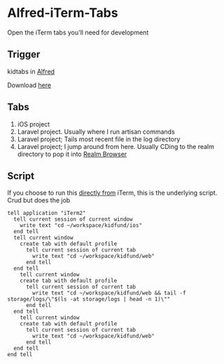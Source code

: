 # Alfred-iTerm-Tabs
Open the iTerm tabs you'll need for development

## Trigger

kidtabs in [Alfred](https://www.alfredapp.com/ "Alfred")

Download [here](https://github.com/Kidfund/Alfred-iTerm-Tabs/blob/master/Kidfund%20iTerm%20Dev.alfredworkflow?raw=true "here")

## Tabs

1. iOS project
2. Laravel project. Usually where I run artisan commands
3. Laravel project; Tails most recent file in the log directory
4. Laravel project; I jump around from here. Usually CDing to the realm directory to pop it into [Realm Browser](https://github.com/realm/realm-browser-osx "Realm Browser")

## Script

If you choose to run this [directly from](https://www.iterm2.com/documentation-scripting.html "directly from") iTerm, this is the underlying script. Crud but does the job

```applescript
tell application "iTerm2"
  tell current session of current window
    write text "cd ~/workspace/kidfund/ios"
  end tell
  tell current window
    create tab with default profile
      tell current session of current tab
        write text "cd ~/workspace/kidfund/web"
      end tell
  end tell
    tell current window
    create tab with default profile
      tell current session of current tab
        write text "cd ~/workspace/kidfund/web && tail -f storage/logs/\"$(ls -at storage/logs | head -n 1)\""
      end tell
  end tell
    tell current window
    create tab with default profile
      tell current session of current tab
        write text "cd ~/workspace/kidfund/web"
      end tell
  end tell
end tell
```
